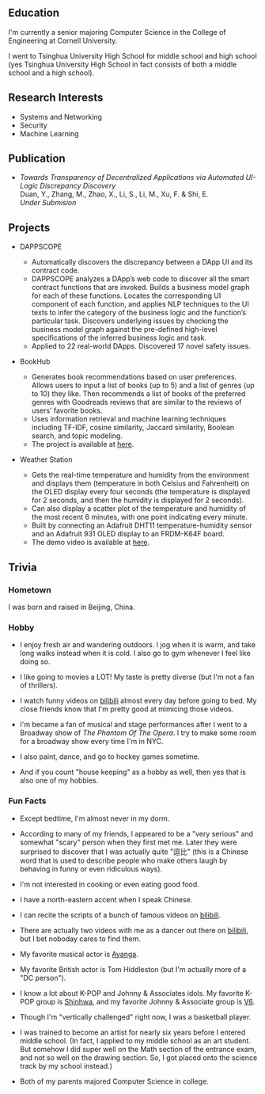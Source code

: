 ## Education
I'm currently a senior majoring Computer Science in the College of Engineering at Cornell University.

I went to Tsinghua University High School for middle school and high school (yes Tsinghua University High School in fact consists of both a middle school and a high school).

## Research Interests
+ Systems and Networking
+ Security
+ Machine Learning

## Publication
+ _Towards Transparency of Decentralized Applications via Automated UI-Logic Discrepancy Discovery_\
Duan, Y., Zhang, M., Zhao, X., Li, S., Li, M., Xu, F. & Shi, E.\
_Under Submision_

## Projects
+ DAPPSCOPE
    + Automatically discovers the discrepancy between a DApp UI and its contract code.
    + DAPPSCOPE analyzes a DApp’s web code to discover all the smart contract functions that are invoked. Builds a business model graph for each of these functions. Locates the corresponding UI component of each function, and applies NLP techniques to the UI texts to infer the category of the business logic and the function’s particular task. Discovers underlying issues by checking the business model graph against the pre-defined high-level specifications of the inferred business logic and task. 
    + Applied to 22 real-world DApps. Discovered 17 novel safety issues.

+ BookHub
    + Generates book recommendations based on user preferences. Allows users to input a list of books (up to 5) and a list of genres (up to 10) they like. Then recommends a list of books of the preferred genres with Goodreads reviews that are similar to the reviews of users’ favorite books. 
    + Uses information retrieval and machine learning techniques including TF-IDF, cosine similarity, Jaccard similarity, Boolean search, and topic modeling.
    + The project is available at [here](https://cu-bookhub.herokuapp.com/).

+ Weather Station
    + Gets the real-time temperature and humidity from the environment and displays them (temperature in both Celsius and Fahrenheit) on the OLED display every four seconds (the temperature is displayed for 2 seconds, and then the humidity is displayed for 2 seconds).
    + Can also display a scatter plot of the temperature and humidity of the most recent 6 minutes, with one point indicating every minute.
    + Built by connecting an Adafruit DHT11 temperature-humidity sensor and an Adafruit 931 OLED display to an FRDM-K64F board.
    + The demo video is available at [here](https://youtu.be/rXCpg2w4B9Q).

## Trivia
### Hometown
I was born and raised in Beijing, China.

### Hobby
+ I enjoy fresh air and wandering outdoors. I jog when it is warm, and take long walks instead when it is cold. I also go to gym whenever I feel like doing so.

+ I like going to movies a LOT! My taste is pretty diverse (but I'm not a fan of thrillers).

+ I watch funny videos on [bilibili](https://www.bilibili.com/) almost every day before going to bed. My close friends know that I'm pretty good at mimicing those videos.

+ I'm became a fan of musical and stage performances after I went to a Broadway show of _The Phantom Of The Opera_. I try to make some room for a broadway show every time I'm in NYC.

+ I also paint, dance, and go to hockey games sometime. 

+ And if you count "house keeping" as a hobby as well, then yes that is also one of my hobbies.
<!-- end of the list -->

### Fun Facts
+ Except bedtime, I'm almost never in my dorm.
+ According to many of my friends, I appeared to be a "very serious" and somewhat "scary" person when they first met me. Later they were surprised to discover that I was actually quite "逗比" (this is a Chinese word that is used to describe people who make others laugh by behaving in funny or even ridiculous ways).

+ I'm not interested in cooking or even eating good food.

+ I have a north-eastern accent when I speak Chinese.

+ I can recite the scripts of a bunch of famous videos on [bilibili](https://www.bilibili.com/).

+ There are actually two videos with me as a dancer out there on [bilibili](https://www.bilibili.com/), but I bet noboday cares to find them.

+ My favorite musical actor is [Ayanga](https://en.wikipedia.org/wiki/Ayanga).

+ My favorite British actor is Tom Hiddleston (but I'm actually more of a "DC person").

+ I know a lot about K-POP and Johnny & Associates idols. My favorite K-POP group is [Shinhwa](https://en.wikipedia.org/wiki/Shinhwa), and my favorite Johnny & Associate group is [V6](https://en.wikipedia.org/wiki/V6_(band)).

+ Though I'm "vertically challenged" right now, I was a basketball player.

+ I was trained to become an artist for nearly six years before I entered middle school. (In fact, I applied to my middle school as an art student. But somehow I did super well on the Math section of the entrance exam, and not so well on the drawing section. So, I got placed onto the science track by my school instead.)

+ Both of my parents majored Computer Science in college.